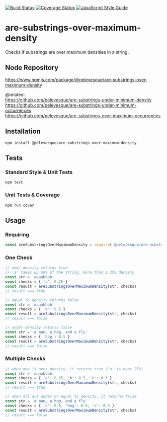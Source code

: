 [![Build Status](https://travis-ci.org/pelevesque/are-substrings-over-maximum-density.svg?branch=master)](https://travis-ci.org/pelevesque/are-substrings-over-maximum-density)
[![Coverage Status](https://coveralls.io/repos/github/pelevesque/are-substrings-over-maximum-density/badge.svg?branch=master)](https://coveralls.io/github/pelevesque/are-substrings-over-maximum-density?branch=master)
[![JavaScript Style Guide](https://img.shields.io/badge/code_style-standard-brightgreen.svg)](https://standardjs.com)

# are-substrings-over-maximum-density

Checks if substrings are over maximum densities in a string.

## Node Repository

https://www.npmjs.com/package/@pelevesque/are-substrings-over-maximum-density

@related:  
https://github.com/pelevesque/are-substrings-under-minimum-density  
https://github.com/pelevesque/are-substrings-under-minimum-occurrences  
https://github.com/pelevesque/are-substrings-over-maximum-occurrences  

## Installation

`npm install @pelevesque/are-substrings-over-maximum-density`

## Tests

### Standard Style & Unit Tests

`npm test`

### Unit Tests & Coverage

`npm run cover`

## Usage

### Requiring

```js
const areSubstringsOverMaximumDensity = require('@pelevesque/are-substrings-over-maximum-density')
```

### One Check

```js
// over density returns true
// 'a' takes up 50% of the string, more than a 25% density
const str = 'aaaabbbb'
const checks = { 'a': 0.25 }
const result = areSubstringsOverMaximumDensity(str, checks)
// result === true
```

```js
// equal to density returns false
const str = 'aaaabbbb'
const checks = { 'a': 0.5 }
const result = areSubstringsOverMaximumDensity(str, checks)
// result === false
```

```js
// under density returns false
const str = 'a man, a hog, and a fly'
const checks = { 'hog': 0.5 }
const result = areSubstringsOverMaximumDensity(str, checks)
// result === false
```

### Multiple Checks

```js
// when one is over density, it returns true ('a' is over 25%)
const str = 'aaaabbbb'
const checks = { 'a': 0.25, 'b': 0.5, 'c': 0.3 }
const result = areSubstringsOverMaximumDensity(str, checks)
// result === true
```

```js
// when all are under or equal to density, it returns false
const str = 'a man, a hog, and a fly'
const checks = { 'a': 0.5, 'hog': 0.5, 'c': 0.3 }
const result = areSubstringsOverMaximumDensity(str, checks)
// result === false
```
